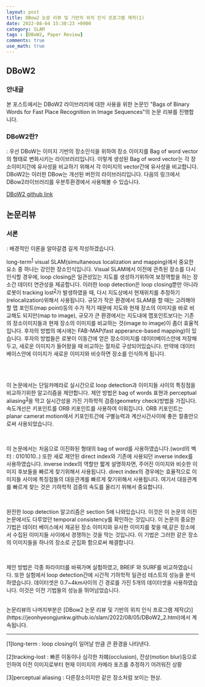 ```yaml
---
layout: post
title: DBow2 논문 리뷰 및 기반의 위치 인식 프로그램 제작(1)
date: 2022-08-04 15:30:23 +0900
category: SLAM
tags : [DBoW2, Paper Review]
comments: true
use_math: true
---
```

## DBoW2

### 안내글

본 포스트에서는 DBoW2 라이브러리에 대한 사용을 위한 논문인 "Bags of Binary Words for Fast Place Recognition in Image Sequences"의 논문 리뷰를 진행합니다. 

### DBoW2란?

: 우선 DBoW는 이미지 기반의 장소인식을 위하여 장소 이미지를 Bag of word vector의 형태로 변화시키는 라이브러리입니다. 이렇게 생성된 Bag of word vector는 각 장소이미지간에 
유사성을 비교하기 위해서 각 이미지의 vector간에 유사성을 비교합니다. DBoW2는 이러한 DBow는 개선된 버전의 라이브러리입니다. 다음의 링크에서 DBow2라이브러리를 우분투환경에서 사용해볼 수 있습니다. 

[DBoW2 github link](https://github.com/dorian3d/DBoW2)

## 논문리뷰

### 서론
: 배경적인 이론을 알아갈겸 길게 작성하겠습니다. 

long-term<sup>[1](#long-term)</sup> visual SLAM(simultaneous localization and mapping)에서 중요한 요소 중 하나는 강인한 장소인식입니다. 
Visual SLAM에서 이전에 관측된 장소를 다시인식할 경우에, loop closing은 일관성있는 지도를 생성하기위하여 보정역할을 하는 장소간 데이터 연관성을 제공합니다.
이러한 loop detection은 loop closing뿐만 아니라 로봇이 tracking lost<sup>[2](#tracking-lost)</sup>가 발생하였을 때, 다시 지도상에서 현재위치를 
추정하기(relocalization)위해서 사용됩니다. 규모가 작은 환경에서 SLAM을 할 때는 고려해야할 맵 포인트(map point)등의 수가 적기 때문에 지도와 현재 장소의 이미지을 바로 비교해도 되지만(map to image),
규모가 큰 환경에서는 지도내에 맵포인트보다는 기존의 장소이미지들과 현재 장소의 이미지를 비교하는 것(image to image)이 좀더 효율적입니다. 후자의 방법의 예시에는 
FAB-MAP(fast apperance-based mapping)이 있습니다. 후자의 방법들은 로봇이 이동간에 얻은 장소이미지를 데이터베이스안에 저장해두고, 새로운 이미지가 들어왔을 때 비교하는 절차로 구성되어있습니다.
만약에 데이터베이스안에 이미지가 새로운 이미지와 비슷하면 장소를 인식하게 됩니다. 

<br/>


<br/>

이 논문에서는 단일카메라로 실시간으로 loop detection과 이미지들 사이의 특징점을 비교하기위한 알고리즘을 제안합니다. 제안 방법은 bag of words 표현과 perceptual aliasing<sup>[3](#perceptual)</sup>을 막고 실시간성을 
가진 기하학적 검증(geometry check)방법을 가집니다. 속도개선은 키포인트를 ORB 키포인트를 사용하여 이뤄집니다. ORB 키포인트는 planar camerat motion에서 키포인트간에 구별능력과 계산시간사이에 
좋은 절충안으로써 사용되었습니다.

<br/>

이 논문에서는 처음으로 이진화된 형태의 bag of word를 사용하였습니다.(word의 벡터 : 0101010..) 또한 새로 제안된 direct index와 기존에 사용되던 inverse index를 사용하였습니다.
inverse index의 역할만 짧게 설명하자면, 주어진 이미지와 비슷한 이미지 후보들을 빠르게 찾기위해서 사용됩니다. direct index의 경우에는 효율적으로 
이미지들 사이에 특징점들의 대응관계를 빠르게 찾기위해서 사용됩니다. 여기서 대응관계를 빠르게 찾는 것은 기하학적 검증의 속도를 올리기 위해서 중요합니다.

<br/>

완전한 loop detection 알고리즘은 section 5에 나와있습니다. 이것은 이 논문의 이전 논문에서도 다루었던 temporal consistency를 확인하는 것입니다. 이 논문의 중요한 기법은 데이터 베이스에서 
제공된 장소 이미지와 유사한 이미지를 찾을 때,같은 장소에서 수집된 이미지들 사이에서 경쟁하는 것을 막는 것입니다. 이 기법은 그러한 같은 장소의 이미지들을 하나의 장소로 군집화 함으로써 해결합니다.

<br/>

제안 방법은 각종 파라미터를 바꿔가며 실험하였고, BREIF 와 SURF를 비교하였습니다. 또한 실험에서 loop detection간에 시간적 기하학적 일관성 테스트의 성능을 분석하였습니다. 
데이터셋은 0.7~4km사이의 긴 경로를 가진 5개의 데이터셋을 사용하였습니다. 이것은 이전 기법들의 성능을 뛰어넘었습니다. 

<br/>
논문리뷰의 나머지부분은 [DBow2 논문 리뷰 및 기반의 위치 인식 프로그램 제작(2)](https://jeonhyeongjunkw.github.io/slam/2022/08/05/DBoW2_2.html)에서 계속됩니다.
<br/>

--------  
<a name="long-term">[1]long-term</a> : loop closing이 일어날 만큼 큰 환경을 나타낸다.

<a name="tracking-lost">[2]tracking-lost</a> : 빠른 이동이나 심각한 차폐(occlusion), 잔상(motion blur)등으로 인하여 이전 이미지로부터 현재 이미지의 카메라 포즈를 추정하기 어려워진 상황

<a name="perceptual">[3]perceptual aliasing</a> : 다른장소이지만 같은 장소처럼 보이는 현상.
